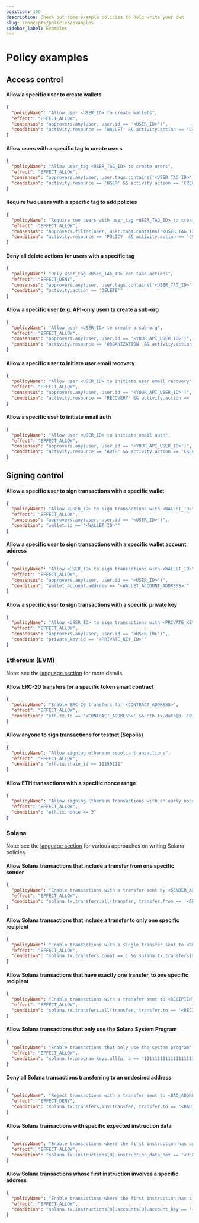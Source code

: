 ```yaml
---
position: 100
description: Check out some example policies to help write your own
slug: /concepts/policies/examples
sidebar_label: Examples
---
```


# Policy examples

## Access control

#### Allow a specific user to create wallets

```json JSON
{
  "policyName": "Allow user <USER_ID> to create wallets",
  "effect": "EFFECT_ALLOW",
  "consensus": "approvers.any(user, user.id == '<USER_ID>')",
  "condition": "activity.resource == 'WALLET' && activity.action == 'CREATE'"
}
```

#### Allow users with a specific tag to create users

```json JSON
{
  "policyName": "Allow user_tag <USER_TAG_ID> to create users",
  "effect": "EFFECT_ALLOW",
  "consensus": "approvers.any(user, user.tags.contains('<USER_TAG_ID>'))",
  "condition": "activity.resource == 'USER' && activity.action == 'CREATE'"
}
```

#### Require two users with a specific tag to add policies

```json JSON
{
  "policyName": "Require two users with user_tag <USER_TAG_ID> to create policies",
  "effect": "EFFECT_ALLOW",
  "consensus": "approvers.filter(user, user.tags.contains('<USER_TAG_ID>')).count() >= 2",
  "condition": "activity.resource == 'POLICY' && activity.action == 'CREATE'"
}
```

#### Deny all delete actions for users with a specific tag

```json JSON
{
  "policyName": "Only user_tag <USER_TAG_ID> can take actions",
  "effect": "EFFECT_DENY",
  "consensus": "approvers.any(user, user.tags.contains('<USER_TAG_ID>'))",
  "condition": "activity.action == 'DELETE'"
}
```

#### Allow a specific user (e.g. API-only user) to create a sub-org

```json JSON
{
  "policyName": "Allow user <USER_ID> to create a sub-org",
  "effect": "EFFECT_ALLOW",
  "consensus": "approvers.any(user, user.id == '<YOUR_API_USER_ID>')",
  "condition": "activity.resource == 'ORGANIZATION' && activity.action == 'CREATE'"
}
```

#### Allow a specific user to initiate user email recovery

```json JSON
{
  "policyName": "Allow user <USER_ID> to initiate user email recovery",
  "effect": "EFFECT_ALLOW",
  "consensus": "approvers.any(user, user.id == '<YOUR_API_USER_ID>')",
  "condition": "activity.resource == 'RECOVERY' && activity.action == 'CREATE'"
}
```

#### Allow a specific user to initiate email auth

```json JSON
{
  "policyName": "Allow user <USER_ID> to initiate email auth",
  "effect": "EFFECT_ALLOW",
  "consensus": "approvers.any(user, user.id == '<YOUR_API_USER_ID>')",
  "condition": "activity.resource == 'AUTH' && activity.action == 'CREATE'"
}
```

## Signing control

#### Allow a specific user to sign transactions with a specific wallet

```json
{
  "policyName": "Allow <USER_ID> to sign transactions with <WALLET_ID>",
  "effect": "EFFECT_ALLOW",
  "consensus": "approvers.any(user, user.id == '<USER_ID>')",
  "condition": "wallet.id == '<WALLET_ID>'"
}
```

#### Allow a specific user to sign transactions with a specific wallet account address

```json
{
  "policyName": "Allow <USER_ID> to sign transactions with <WALLET_ID>",
  "effect": "EFFECT_ALLOW",
  "consensus": "approvers.any(user, user.id == '<USER_ID>')",
  "condition": "wallet_account.address == '<WALLET_ACCOUNT_ADDRESS>'"
}
```

#### Allow a specific user to sign transactions with a specific private key

```json
{
  "policyName": "Allow <USER_ID> to sign transactions with <PRIVATE_KEY_ID>",
  "effect": "EFFECT_ALLOW",
  "consensus": "approvers.any(user, user.id == '<USER_ID>')",
  "condition": "private_key.id == '<PRIVATE_KEY_ID>'"
}
```

### Ethereum (EVM)

Note: see the [language section](Policy-language.md#appendix) for more details.

#### Allow ERC-20 transfers for a specific token smart contract

```json JSON
{
  "policyName": "Enable ERC-20 transfers for <CONTRACT_ADDRESS>",
  "effect": "EFFECT_ALLOW",
  "condition": "eth.tx.to == '<CONTRACT_ADDRESS>' && eth.tx.data[0..10] == '0xa9059cbb'"
}
```

#### Allow anyone to sign transactions for testnet (Sepolia)

```json JSON
{
  "policyName": "Allow signing ethereum sepolia transactions",
  "effect": "EFFECT_ALLOW",
  "condition": "eth.tx.chain_id == 11155111"
}
```

#### Allow ETH transactions with a specific nonce range

```json JSON
{
  "policyName": "Allow signing Ethereum transactions with an early nonce",
  "effect": "EFFECT_ALLOW",
  "condition": "eth.tx.nonce <= 3"
}
```

### Solana

Note: see the [language section](Policy-language.md#appendix) for various approaches on writing Solana policies.

#### Allow Solana transactions that include a transfer from one specific sender

```json JSON
{
  "policyName": "Enable transactions with a transfer sent by <SENDER_ADDRESS>",
  "effect": "EFFECT_ALLOW",
  "condition": "solana.tx.transfers.all(transfer, transfer.from == '<SENDER_ADDRESS>')"
}
```

#### Allow Solana transactions that include a transfer to only one specific recipient

```json JSON
{
  "policyName": "Enable transactions with a single transfer sent to <RECIPIENT_ADDRESS>",
  "effect": "EFFECT_ALLOW",
  "condition": "solana.tx.transfers.count == 1 && solana.tx.transfers[0].to == '<RECIPIENT_ADDRESS>'"
}
```

#### Allow Solana transactions that have exactly one transfer, to one specific recipient

```json JSON
{
  "policyName": "Enable transactions with a transfer sent to <RECIPIENT_ADDRESS>",
  "effect": "EFFECT_ALLOW",
  "condition": "solana.tx.transfers.all(transfer, transfer.to == '<RECIPIENT_ADDRESS>')"
}
```

#### Allow Solana transactions that only use the Solana System Program

```json JSON
{
  "policyName": "Enable transactions that only use the system program",
  "effect": "EFFECT_ALLOW",
  "condition": "solana.tx.program_keys.all(p, p == '11111111111111111111111111111111')"
}
```

#### Deny all Solana transactions transferring to an undesired address

```json JSON
{
  "policyName": "Reject transactions with a transfer sent to <BAD_ADDRESS>",
  "effect": "EFFECT_DENY",
  "condition": "solana.tx.transfers.any(transfer, transfer.to == '<BAD_ADDRESS>')"
}
```

#### Allow Solana transactions with specific expected instruction data

```json JSON
{
  "policyName": "Enable transactions where the first instruction has precisely <HEX BYTES>",
  "effect": "EFFECT_ALLOW",
  "condition": "solana.tx.instructions[0].instruction_data_hex == '<HEX BYTES>'"
}
```

#### Allow Solana transactions whose first instruction involves a specific address

```json JSON
{
  "policyName": "Enable transactions where the first instruction has a first account involving <ADDRESS>",
  "effect": "EFFECT_ALLOW",
  "condition": "solana.tx.instructions[0].accounts[0].account_key == '<ADDRESS>'"
}
```
